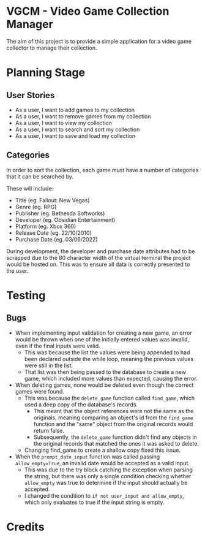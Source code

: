 # VGCM - Video Game Collection Manager

The aim of this project is to provide a simple application for a video game collector to manage their collection.  

# Planning Stage

## User Stories

- As a user, I want to add games to my collection
- As a user, I want to remove games from my collection
- As a user, I want to view my collection
- As a user, I want to search and sort my collection
- As a user, I want to save and load my collection

## Categories

In order to sort the collection, each game must have a number of categories that it can be searched by.  

These will include:
- Title (eg. Fallout: New Vegas)
- Genre (eg. RPG)
- Publisher (eg. Bethesda Softworks)
- Developer (eg. Obsidian Entertainment)
- Platform (eg. Xbox 360)
- Release Date (eg. 22/10/2010)
- Purchase Date (eg. 03/06/2022)

During development, the developer and purchase date attributes had to be scrapped due to the 80 character width of the virtual terminal the project would be hosted on. This was to ensure all data is correctly presented to the user.

# Testing

## Bugs

- When implementing input validation for creating a new game, an error would be thrown when one of the initially entered values was invalid, even if the final inputs were valid.
    - This was because the list the values were being appended to had been declared outside the while loop, meaning the previous values were still in the list.
    - That list was then being passed to the database to create a new game, which included more values than expected, causing the error.
- When deleting games, none would be deleted even though the correct games were found.
    - This was because the `delete_game` function called `find_game`, which used a deep copy of the database's records.
        - This meant that the object references were not the same as the originals, meaning comparing an object's id from the `find_game` function and the "same" object from the original records would return false.
        - Subsequently, the `delete_game` function didn't find any objects in the original records that matched the ones it was asked to delete.
    - Changing find_game to create a shallow copy fixed this issue.
- When the `prompt_date_input` function was called passing `allow_empty=True`, an invalid date would be accepted as a valid input.
    - This was due to the try block catching the exception when parsing the string, but there was only a single condition checking whether `allow_empty` was true to determine if the input should actually be accepted.
    - I changed the condition to `if not user_input and allow_empty`, which only evaluates to true if the input string is empty.

# Credits


